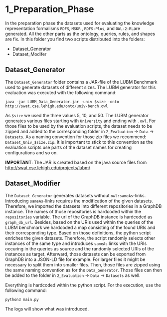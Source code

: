 # 1_Preparation_Phase

In the preparation phase the datasets used for evaluating the knowledge representation formalisms `RDFS`, `MSKR`
, `RDFS-Plus`, and `OWL-2-RL`are generated. All the other parts as the ontology, queries, rules, and shapes are fix. In
this folder you find two scripts distributed into the folders:

- Dataset_Generator
- Dataset_Modifer

## Dataset_Generator

The `Dataset_Generator` folder contains a JAR-file of the LUBM Benchmark used to generate datasets of different sizes.
The LUBM generator for this evaluation was executed with the following command:

```
java -jar LUBM_Data_Generator.jar -univ $size -onto http://swat.cse.lehigh.edu/onto/univ-bench.owl
```

As `$size` we used the three values 5, 10, and 50. The LUBM generator generates various files starting with `University`
and ending with `.owl`. For those files to be used by the evaluation scripts, the dataset needs to be zipped and added
to the corresponding folder in `2_Evaluation` -> `Data` -> `Datasets`. As a naming convention for those zip files we
recommend: `Dataset_Univ_$size.zip`. It is important to stick to this convention as the evaluation scripts use parts of
the dataset names for creating configurations and so on.

**IMPORTANT**: The JAR is created based on the java source files from http://swat.cse.lehigh.edu/projects/lubm/

## Dataset_Modifier

The `Dataset_Generator` generates datasets without `owl:sameAs`-links. Introducing `sameAs`-links requires the
modification of the given datasets. Therefore, we imported the datasets into different repositories in a GraphDB
instance. The names of those repositories is hardcoded within the `repositories` variable. The url of the GraphDB
instance is hardcoded as `graph_db_url`. Besides, based on the URIs used within the queries of the LUBM benchmark we
hardcoded a map consisting of the found URIs and their corresponding type. Based on those definitions, the python script
enriches the given datasets. Therefore, the script randomly selects other instances of the same type and
introduces `sameAs` links with the URIs occuring in the queries as source and the randomly selected URIs of the
instances as target. Afterward, those datasets can be exported from GraphDB into a JSON-LD file for example. For larger
files it might be necessary to split them into smaller files. Then, those files are zipped using the same naming
convention as for the `Data_Generator`. Those files can then be added to the folder in `2_Evaluation` -> `Data`
-> `Datasets` as well.

Everything is hardcoded within the python script. For the execution, use the following command:
```
python3 main.py
```

The logs will show what was introduced. 